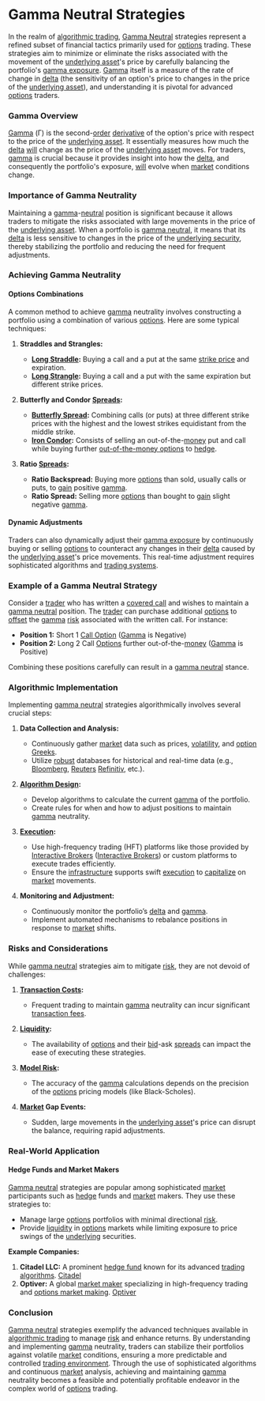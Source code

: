 # Gamma Neutral Strategies

In the realm of [algorithmic trading](../a/algorithmic_trading.md), [Gamma Neutral](../g/gamma_neutral.md) strategies represent a refined subset of financial tactics primarily used for [options](../o/options.md) trading. These strategies aim to minimize or eliminate the risks associated with the movement of the [underlying asset](../u/underlying_asset.md)'s price by carefully balancing the portfolio's [gamma exposure](../g/gamma_exposure.md). [Gamma](../g/gamma.md) itself is a measure of the rate of change in [delta](../d/delta.md) (the sensitivity of an option's price to changes in the price of the [underlying asset](../u/underlying_asset.md)), and understanding it is pivotal for advanced [options](../o/options.md) traders.

### Gamma Overview
[Gamma](../g/gamma.md) (Γ) is the second-[order](../o/order.md) [derivative](../d/derivative.md) of the option's price with respect to the price of the [underlying asset](../u/underlying_asset.md). It essentially measures how much the [delta](../d/delta.md) [will](../w/will.md) change as the price of the [underlying asset](../u/underlying_asset.md) moves. For traders, [gamma](../g/gamma.md) is crucial because it provides insight into how the [delta](../d/delta.md), and consequently the portfolio's exposure, [will](../w/will.md) evolve when [market](../m/market.md) conditions change.

### Importance of Gamma Neutrality
Maintaining a [gamma](../g/gamma.md)-[neutral](../n/neutral.md) position is significant because it allows traders to mitigate the risks associated with large movements in the price of the [underlying asset](../u/underlying_asset.md). When a portfolio is [gamma neutral](../g/gamma_neutral.md), it means that its [delta](../d/delta.md) is less sensitive to changes in the price of the [underlying security](../u/underlying_security.md), thereby stabilizing the portfolio and reducing the need for frequent adjustments.

### Achieving Gamma Neutrality

#### Options Combinations
A common method to achieve [gamma](../g/gamma.md) neutrality involves constructing a portfolio using a combination of various [options](../o/options.md). Here are some typical techniques:

1. **Straddles and Strangles:**
   - **[Long Straddle](../l/long_straddle.md):** Buying a call and a put at the same [strike price](../s/strike_price.md) and expiration.
   - **[Long Strangle](../l/long_strangle.md):** Buying a call and a put with the same expiration but different strike prices.

2. **Butterfly and Condor [Spreads](../s/spreads.md):**
   - **[Butterfly Spread](../b/butterfly_spread.md):** Combining calls (or puts) at three different strike prices with the highest and the lowest strikes equidistant from the middle strike.
   - **[Iron Condor](../i/iron_condor.md):** Consists of selling an out-of-the-[money](../m/money.md) put and call while buying further [out-of-the-money options](../o/out-of-the-money_options.md) to [hedge](../h/hedge.md).

3. **Ratio [Spreads](../s/spreads.md):**
   - **Ratio Backspread:** Buying more [options](../o/options.md) than sold, usually calls or puts, to [gain](../g/gain.md) positive [gamma](../g/gamma.md).
   - **Ratio Spread:** Selling more [options](../o/options.md) than bought to [gain](../g/gain.md) slight negative [gamma](../g/gamma.md).

#### Dynamic Adjustments
Traders can also dynamically adjust their [gamma exposure](../g/gamma_exposure.md) by continuously buying or selling [options](../o/options.md) to counteract any changes in their [delta](../d/delta.md) caused by the [underlying asset](../u/underlying_asset.md)'s price movements. This real-time adjustment requires sophisticated algorithms and [trading systems](../t/trading_systems.md).

### Example of a Gamma Neutral Strategy
Consider a [trader](../t/trader.md) who has written a [covered call](../c/covered_call.md) and wishes to maintain a [gamma neutral](../g/gamma_neutral.md) position. The [trader](../t/trader.md) can purchase additional [options](../o/options.md) to [offset](../o/offset.md) the [gamma](../g/gamma.md) [risk](../r/risk.md) associated with the written call. For instance:

- **Position 1:** Short 1 [Call Option](../c/call_option.md) ([Gamma](../g/gamma.md) is Negative)
- **Position 2:** Long 2 Call [Options](../o/options.md) further out-of-the-[money](../m/money.md) ([Gamma](../g/gamma.md) is Positive)

Combining these positions carefully can result in a [gamma neutral](../g/gamma_neutral.md) stance.

### Algorithmic Implementation
Implementing [gamma neutral](../g/gamma_neutral.md) strategies algorithmically involves several crucial steps:

1. **Data Collection and Analysis:** 
   - Continuously gather [market](../m/market.md) data such as prices, [volatility](../v/volatility.md), and [option Greeks](../o/option_greeks.md).
   - Utilize [robust](../r/robust.md) databases for historical and real-time data (e.g., [Bloomberg](../b/bloomberg.md), [Reuters](../r/reuters.md) [Refinitiv](https://www.refinitiv.com/), etc.).

2. **[Algorithm Design](../a/algorithm_design.md):**
   - Develop algorithms to calculate the current [gamma](../g/gamma.md) of the portfolio.
   - Create rules for when and how to adjust positions to maintain [gamma](../g/gamma.md) neutrality.

3. **[Execution](../e/execution.md):**
   - Use high-frequency trading (HFT) platforms like those provided by [Interactive Brokers](../i/interactive_brokers.md) ([Interactive Brokers](https://www.interactivebrokers.com/)) or custom platforms to execute trades efficiently.
   - Ensure the [infrastructure](../i/infrastructure.md) supports swift [execution](../e/execution.md) to [capitalize](../c/capitalize.md) on [market](../m/market.md) movements.

4. **Monitoring and Adjustment:**
   - Continuously monitor the portfolio’s [delta](../d/delta.md) and [gamma](../g/gamma.md).
   - Implement automated mechanisms to rebalance positions in response to [market](../m/market.md) shifts.

### Risks and Considerations
While [gamma neutral](../g/gamma_neutral.md) strategies aim to mitigate [risk](../r/risk.md), they are not devoid of challenges:

1. **[Transaction Costs](../t/transaction_costs.md):**
   - Frequent trading to maintain [gamma](../g/gamma.md) neutrality can incur significant [transaction fees](../t/transaction_fees.md).
   
2. **[Liquidity](../l/liquidity.md):**
   - The availability of [options](../o/options.md) and their [bid](../b/bid.md)-ask [spreads](../s/spreads.md) can impact the ease of executing these strategies.

3. **[Model Risk](../m/model_risk.md):**
   - The accuracy of the [gamma](../g/gamma.md) calculations depends on the precision of the [options](../o/options.md) pricing models (like Black-Scholes).

4. **[Market](../m/market.md) Gap Events:**
   - Sudden, large movements in the [underlying asset](../u/underlying_asset.md)'s price can disrupt the balance, requiring rapid adjustments.

### Real-World Application
#### Hedge Funds and Market Makers
[Gamma neutral](../g/gamma_neutral.md) strategies are popular among sophisticated [market](../m/market.md) participants such as [hedge](../h/hedge.md) funds and [market](../m/market.md) makers. They use these strategies to:

- Manage large [options](../o/options.md) portfolios with minimal directional [risk](../r/risk.md).
- Provide [liquidity](../l/liquidity.md) in [options](../o/options.md) markets while limiting exposure to price swings of the [underlying](../u/underlying.md) securities.

**Example Companies:**
1. **Citadel LLC:** A prominent [hedge fund](../h/hedge_fund.md) known for its advanced [trading algorithms](../t/trading_algorithms.md). [Citadel](https://www.citadel.com/)
2. **Optiver:** A global [market maker](../m/market_maker.md) specializing in high-frequency trading and [options market making](../o/options_market_making.md). [Optiver](https://www.optiver.com/)

### Conclusion
[Gamma neutral](../g/gamma_neutral.md) strategies exemplify the advanced techniques available in [algorithmic trading](../a/algorithmic_trading.md) to manage [risk](../r/risk.md) and enhance returns. By understanding and implementing [gamma](../g/gamma.md) neutrality, traders can stabilize their portfolios against volatile [market](../m/market.md) conditions, ensuring a more predictable and controlled [trading environment](../t/trading_environment.md). Through the use of sophisticated algorithms and continuous [market](../m/market.md) analysis, achieving and maintaining [gamma](../g/gamma.md) neutrality becomes a feasible and potentially profitable endeavor in the complex world of [options](../o/options.md) trading.
